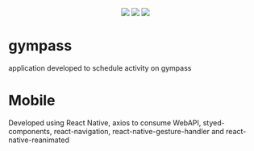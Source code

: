 <p align="center">
  <img src="https://i.imgsafe.org/c7/c74b77f9f1.gif">
  <img src="https://i.imgsafe.org/c7/c7dee96d9d.jpeg">
  <img src="https://i.imgsafe.org/c7/c7deac3211.jpeg">
</p>

# gympass

application developed to schedule activity on gympass

# Mobile

Developed using React Native, axios to consume WebAPI, styed-components, react-navigation, react-native-gesture-handler and 
react-native-reanimated

